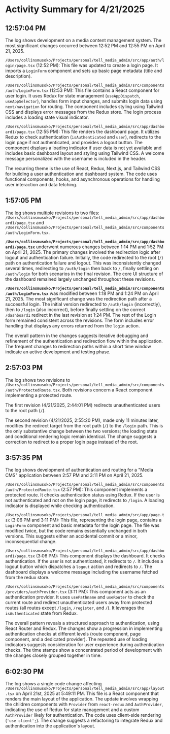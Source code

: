 # Activity Summary for 4/21/2025

## 12:57:04 PM
The log shows development on a media content management system.  The most significant changes occurred between 12:52 PM and 12:55 PM on April 21, 2025.

`/Users/collinsmusoko/Projects/personal/tell_media_admin/src/app/auth/login/page.tsx` (12:52 PM): This file was updated to create a login page.  It imports a `LoginForm` component and sets up basic page metadata (title and description).

`/Users/collinsmusoko/Projects/personal/tell_media_admin/src/components/auth/LoginForm.tsx` (12:53 PM): This file contains a React component for user login. It uses Redux for state management (`useAppDispatch`, `useAppSelector`), handles form input changes, and submits login data using `next/navigation` for routing. The component includes styling using Tailwind CSS and displays error messages from the Redux store.  The login process includes a loading state visual indicator.

`/Users/collinsmusoko/Projects/personal/tell_media_admin/src/app/dashboard1/page.tsx` (12:55 PM): This file renders the dashboard page. It utilizes Redux to check authentication (`isAuthenticated` and `user`), redirects to the login page if not authenticated,  and provides a logout button. The component displays a loading indicator if user data is not yet available and includes basic dashboard layout and styling using Tailwind CSS.  A welcome message personalized with the username is included in the header.


The recurring theme is the use of React, Redux, Next.js, and Tailwind CSS for building a user authentication and dashboard system.  The code uses functional components, hooks, and asynchronous operations for handling user interaction and data fetching.


## 1:57:05 PM
The log shows multiple revisions to two files: `/Users/collinsmusoko/Projects/personal/tell_media_admin/src/app/dashboard1/page.tsx` and `/Users/collinsmusoko/Projects/personal/tell_media_admin/src/components/auth/LoginForm.tsx`.

**`/Users/collinsmusoko/Projects/personal/tell_media_admin/src/app/dashboard1/page.tsx`** underwent numerous changes between 1:14 PM and 1:52 PM on April 21, 2025.  The primary changes involved the redirection logic after logout and  authentication failure. Initially, the code redirected to the root (`/`) path on authentication failure and logout. This was inconsistently changed several times, redirecting to `/auth/login` then back to `/`, finally settling on `/auth/login` for both scenarios in the final revision.  The core UI structure of the dashboard remained largely unchanged throughout these revisions.

**`/Users/collinsmusoko/Projects/personal/tell_media_admin/src/components/auth/LoginForm.tsx`** was modified between 1:18 PM and 1:24 PM on April 21, 2025. The most significant change was the redirection path after a successful login.  The initial version redirected to `/auth/login` (incorrectly),  then to `/login` (also incorrect), before finally settling on the correct `/dashboard1` redirect in the last revision at 1:24 PM.  The rest of the Login form remained consistent across the revisions.  The form includes error handling that displays any errors returned from the `login` action.


The overall pattern in the changes suggests iterative debugging and refinement of the authentication and redirection flow within the application.  The frequent changes to redirection paths within a short time window indicate an active development and testing phase.


## 2:57:03 PM
The log shows two revisions to `/Users/collinsmusoko/Projects/personal/tell_media_admin/src/components/auth/ProtectedRoute.tsx`.  Both revisions concern a React component implementing a protected route.

The first revision (4/21/2025, 2:44:01 PM) redirects unauthenticated users to the root path (`/`).

The second revision (4/21/2025, 2:55:20 PM), made only 11 minutes later, modifies the redirect target from the root path (`/`) to the `/login` path.  This is the only substantive change between the two versions; the loading state and conditional rendering logic remain identical.  The change suggests a correction to redirect to a proper login page instead of the root.


## 3:57:35 PM
The log shows development of authentication and routing for a "Media CMS" application between 2:57 PM and 3:11 PM on April 21, 2025.

`/Users/collinsmusoko/Projects/personal/tell_media_admin/src/components/auth/ProtectedRoute.tsx` (2:57 PM): This component implements a protected route.  It checks authentication status using Redux. If the user is not authenticated and not on the login page, it redirects to `/login`. A loading indicator is displayed while checking authentication.

`/Users/collinsmusoko/Projects/personal/tell_media_admin/src/app/page.tsx` (3:06 PM and 3:11 PM): This file, representing the login page,  contains a `LoginForm` component and basic metadata for the login page.  The file was modified twice, but the code remains essentially unchanged in both versions. This suggests either an accidental commit or a minor, inconsequential change.

`/Users/collinsmusoko/Projects/personal/tell_media_admin/src/app/dashboard1/page.tsx` (3:06 PM): This component displays the dashboard. It checks authentication. If the user is not authenticated, it redirects to `/`.  It includes a logout button which dispatches a `logout` action and redirects to `/`. The dashboard displays a welcome message including the username fetched from the redux store.


`/Users/collinsmusoko/Projects/personal/tell_media_admin/src/components/providers/authProvider.tsx` (3:11 PM): This component acts as an authentication provider. It uses `usePathname` and `useRouter` to check the current route and redirect unauthenticated users away from protected routes (all routes except `/login`, `/register`, and `/`).  It leverages the `isAuthenticated` state from Redux.

The overall pattern reveals a structured approach to authentication, using React Router and Redux.  The changes show a progression in implementing authentication checks at different levels (route component, page component, and a dedicated provider).  The repeated use of loading indicators suggests consideration for user experience during authentication checks. The time stamps show a concentrated period of development with the changes closely grouped together in time.


## 6:02:30 PM
The log shows a single code change affecting `/Users/collinsmusoko/Projects/personal/tell_media_admin/src/app/layout.tsx` on April 21st, 2025 at 5:49:11 PM.  This file is a React component that renders the main layout of the application. The update involves wrapping the children components with `Provider` from `react-redux` and `AuthProvider`, indicating the use of Redux for state management and a custom `AuthProvider` likely for authentication.  The code uses client-side rendering (`'use client';`).  The change suggests a refactoring to integrate Redux and authentication into the application's layout.
